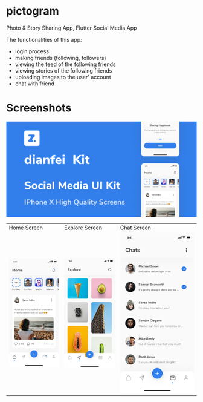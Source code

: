 # pictogram

Photo & Story Sharing App, Flutter Social Media App

The functionalities of this app:

* login process
* making friends (following, followers)
* viewing the feed of the following friends
* viewing stories of the following friends
* uploading images to the user' account
* chat with friend

# Screenshots

![image](https://github.com/IamKhuk/pictogram/blob/master/screenshots/Thumbnail.png)

<table>
  <tr>
    <td>Home Screen</td>
     <td>Explore Screen</td>
     <td>Chat Screen</td>
  </tr>
  <tr>
    <td><img src="https://github.com/IamKhuk/pictogram/blob/master/screenshots/home_page.png"></td>
    <td><img src="https://github.com/IamKhuk/pictogram/blob/master/screenshots/explore_screen.png"></td>
    <td><img src="https://github.com/IamKhuk/pictogram/blob/master/screenshots/chats_screen.png"></td>
  </tr>
</table>
